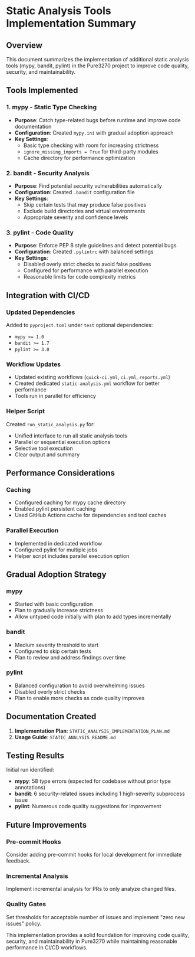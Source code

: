 # Static Analysis Tools Implementation Summary

## Overview

This document summarizes the implementation of additional static analysis tools (mypy, bandit, pylint) in the Pure3270 project to improve code quality, security, and maintainability.

## Tools Implemented

### 1. mypy - Static Type Checking
- **Purpose**: Catch type-related bugs before runtime and improve code documentation
- **Configuration**: Created `mypy.ini` with gradual adoption approach
- **Key Settings**:
  - Basic type checking with room for increasing strictness
  - `ignore_missing_imports = True` for third-party modules
  - Cache directory for performance optimization

### 2. bandit - Security Analysis
- **Purpose**: Find potential security vulnerabilities automatically
- **Configuration**: Created `.bandit` configuration file
- **Key Settings**:
  - Skip certain tests that may produce false positives
  - Exclude build directories and virtual environments
  - Appropriate severity and confidence levels

### 3. pylint - Code Quality
- **Purpose**: Enforce PEP 8 style guidelines and detect potential bugs
- **Configuration**: Created `.pylintrc` with balanced settings
- **Key Settings**:
  - Disabled overly strict checks to avoid false positives
  - Configured for performance with parallel execution
  - Reasonable limits for code complexity metrics

## Integration with CI/CD

### Updated Dependencies
Added to `pyproject.toml` under `test` optional dependencies:
- `mypy >= 1.0`
- `bandit >= 1.7`
- `pylint >= 3.0`

### Workflow Updates
- Updated existing workflows (`quick-ci.yml`, `ci.yml`, `reports.yml`)
- Created dedicated `static-analysis.yml` workflow for better performance
- Tools run in parallel for efficiency

### Helper Script
Created `run_static_analysis.py` for:
- Unified interface to run all static analysis tools
- Parallel or sequential execution options
- Selective tool execution
- Clear output and summary

## Performance Considerations

### Caching
- Configured caching for mypy cache directory
- Enabled pylint persistent caching
- Used GitHub Actions cache for dependencies and tool caches

### Parallel Execution
- Implemented in dedicated workflow
- Configured pylint for multiple jobs
- Helper script includes parallel execution option

## Gradual Adoption Strategy

### mypy
- Started with basic configuration
- Plan to gradually increase strictness
- Allow untyped code initially with plan to add types incrementally

### bandit
- Medium severity threshold to start
- Configured to skip certain tests
- Plan to review and address findings over time

### pylint
- Balanced configuration to avoid overwhelming issues
- Disabled overly strict checks
- Plan to enable more checks as code quality improves

## Documentation Created

1. **Implementation Plan**: `STATIC_ANALYSIS_IMPLEMENTATION_PLAN.md`
2. **Usage Guide**: `STATIC_ANALYSIS_README.md`

## Testing Results

Initial run identified:
- **mypy**: 58 type errors (expected for codebase without prior type annotations)
- **bandit**: 6 security-related issues including 1 high-severity subprocess issue
- **pylint**: Numerous code quality suggestions for improvement

## Future Improvements

### Pre-commit Hooks
Consider adding pre-commit hooks for local development for immediate feedback.

### Incremental Analysis
Implement incremental analysis for PRs to only analyze changed files.

### Quality Gates
Set thresholds for acceptable number of issues and implement "zero new issues" policy.

This implementation provides a solid foundation for improving code quality, security, and maintainability in Pure3270 while maintaining reasonable performance in CI/CD workflows.
